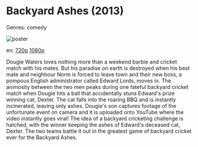 # Backyard Ashes (2013)

Genres: comedy

![poster](http://image.tmdb.org/t/p/w500/nn8CpbIKJrr24L73s6xA5l8S9J2.jpg)

en:
  [720p](magnet:?xt=urn:btih:D7DF5367BEEDD70966E9BCF47614606683A63564&tr=udp://glotorrents.pw:6969/announce&tr=udp://tracker.opentrackr.org:1337/announce&tr=udp://torrent.gresille.org:80/announce&tr=udp://tracker.openbittorrent.com:80&tr=udp://tracker.coppersurfer.tk:6969&tr=udp://tracker.leechers-paradise.org:6969&tr=udp://p4p.arenabg.ch:1337&tr=udp://tracker.internetwarriors.net:1337)
  [1080p](magnet:?xt=urn:btih:86B20D0A0ECB222B607D4F4D2A17F8EC85BBB600&tr=udp://glotorrents.pw:6969/announce&tr=udp://tracker.opentrackr.org:1337/announce&tr=udp://torrent.gresille.org:80/announce&tr=udp://tracker.openbittorrent.com:80&tr=udp://tracker.coppersurfer.tk:6969&tr=udp://tracker.leechers-paradise.org:6969&tr=udp://p4p.arenabg.ch:1337&tr=udp://tracker.internetwarriors.net:1337)
  


Dougie Waters loves nothing more than a weekend barbie and cricket match with his mates. But his paradise on earth is destroyed when his best mate and neighbour Norm is forced to leave town and their new boss, a pompous English administrator called Edward Lords, moves in. The animosity between the two men peaks during one fateful backyard cricket match when Dougie hits a ball that accidentally stuns Edward's prize winning cat, Dexter. The cat falls into the roaring BBQ and is instantly incinerated, leaving only ashes. Dougie's son captures footage of the unfortunate event on camera and it is uploaded onto YouTube where the video instantly goes viral! The idea of a backyard cricketing challenge is hatched, with the winner keeping the ashes of Edward's deceased cat, Dexter. The two teams battle it out in the greatest game of backyard cricket ever for the Backyard Ashes.